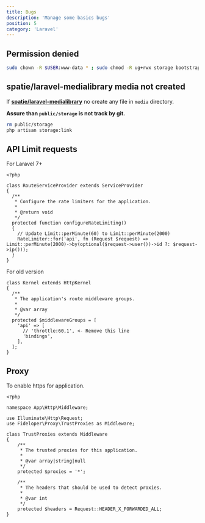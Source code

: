 ```yaml
---
title: Bugs
description: 'Manage some basics bugs'
position: 5
category: 'Laravel'
---
```


## Permission denied

```bash
sudo chown -R $USER:www-data * ; sudo chmod -R ug+rwx storage bootstrap/cache
```

## spatie/laravel-medialibrary media not created

If [**spatie/laravel-medialibrary**](https://github.com/spatie/laravel-medialibrary) no create any file in `media` directory.

**Assure than `public/storage` is not track by git.**

```bash
rm public/storage
php artisan storage:link
```

## API Limit requests

For Laravel 7+

```php:app/Providers/RouteServiceProvider.php
<?php

class RouteServiceProvider extends ServiceProvider
{
  /**
   * Configure the rate limiters for the application.
   *
   * @return void
   */
  protected function configureRateLimiting()
  {
    // Update Limit::perMinute(60) to Limit::perMinute(2000)
    RateLimiter::for('api', fn (Request $request) => Limit::perMinute(2000)->by(optional($request->user())->id ?: $request->ip()));
  }
}
```

For old version

```php:app/Http/Kernel.php
class Kernel extends HttpKernel
{
  /**
   * The application's route middleware groups.
   *
   * @var array
   */
  protected $middlewareGroups = [
    'api' => [
      // 'throttle:60,1', <- Remove this line
      'bindings',
    ],
  ];
}
```

## Proxy

To enable https for application.

```php[app/Http/Middleware/TrustProxies.php]
<?php

namespace App\Http\Middleware;

use Illuminate\Http\Request;
use Fideloper\Proxy\TrustProxies as Middleware;

class TrustProxies extends Middleware
{
    /**
     * The trusted proxies for this application.
     *
     * @var array|string|null
     */
    protected $proxies = '*';

    /**
     * The headers that should be used to detect proxies.
     *
     * @var int
     */
    protected $headers = Request::HEADER_X_FORWARDED_ALL;
}
```
